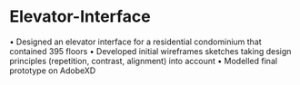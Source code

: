 # Elevator-Interface

•	Designed an elevator interface for a residential condominium that contained 395 floors 
•	Developed initial wireframes sketches taking design principles (repetition, contrast, alignment) into account
•	Modelled final prototype on AdobeXD
